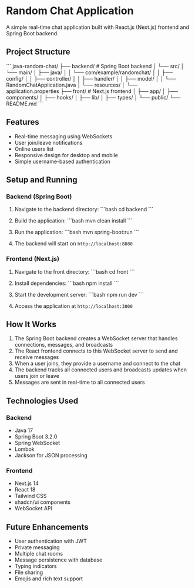 # Random Chat Application

A simple real-time chat application built with React.js (Next.js) frontend and Spring Boot backend.

## Project Structure

\`\`\`
java-random-chat/
├── backend/                 # Spring Boot backend
│   └── src/
│       └── main/
│           ├── java/
│           │   └── com/example/randomchat/
│           │       ├── config/
│           │       ├── controller/
│           │       ├── handler/
│           │       ├── model/
│           │       └── RandomChatApplication.java
│           └── resources/
│               └── application.properties
├── front/                   # Next.js frontend
│   ├── app/
│   ├── components/
│   ├── hooks/
│   ├── lib/
│   ├── types/
│   └── public/
└── README.md
\`\`\`

## Features

- Real-time messaging using WebSockets
- User join/leave notifications
- Online users list
- Responsive design for desktop and mobile
- Simple username-based authentication

## Setup and Running

### Backend (Spring Boot)

1. Navigate to the backend directory:
   \`\`\`bash
   cd backend
   \`\`\`

2. Build the application:
   \`\`\`bash
   mvn clean install
   \`\`\`

3. Run the application:
   \`\`\`bash
   mvn spring-boot:run
   \`\`\`

4. The backend will start on `http://localhost:8080`

### Frontend (Next.js)

1. Navigate to the front directory:
   \`\`\`bash
   cd front
   \`\`\`

2. Install dependencies:
   \`\`\`bash
   npm install
   \`\`\`

3. Start the development server:
   \`\`\`bash
   npm run dev
   \`\`\`

4. Access the application at `http://localhost:3000`

## How It Works

1. The Spring Boot backend creates a WebSocket server that handles connections, messages, and broadcasts
2. The React frontend connects to this WebSocket server to send and receive messages
3. When a user joins, they provide a username and connect to the chat
4. The backend tracks all connected users and broadcasts updates when users join or leave
5. Messages are sent in real-time to all connected users

## Technologies Used

### Backend
- Java 17
- Spring Boot 3.2.0
- Spring WebSocket
- Lombok
- Jackson for JSON processing

### Frontend
- Next.js 14
- React 18
- Tailwind CSS
- shadcn/ui components
- WebSocket API

## Future Enhancements

- User authentication with JWT
- Private messaging
- Multiple chat rooms
- Message persistence with database
- Typing indicators
- File sharing
- Emojis and rich text support
